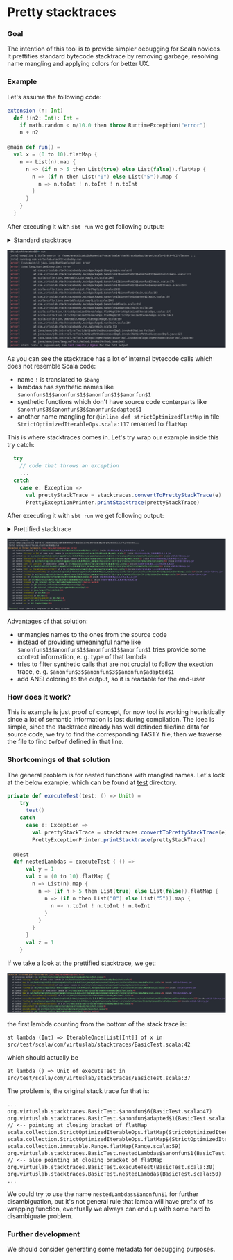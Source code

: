 # Pretty stacktraces

### Goal

The intention of this tool is to provide simpler debugging for Scala novices. It prettifies standard bytecode stacktrace by removing garbage,
resolving name mangling and applying colors for better UX.

### Example

Let's assume the following code:

```scala
extension (n: Int)
  def !(n2: Int): Int =
    if math.random < n/10.0 then throw RuntimeException("error")
    n + n2

@main def run() =
  val x = (0 to 10).flatMap { 
    n => List(n).map { 
      n => (if n > 5 then List(true) else List(false)).flatMap {
        n => (if n then List("0") else List("5")).map { 
          n => n.toInt ! n.toInt ! n.toInt 
        }
      }
    } 
  }
```

After executing it with `sbt run` we get following output:

<details>
  <summary>Standard stacktrace</summary>
  
  ```
sbt:pretty-stacktraces> run
[info] compiling 1 Scala source to <root>/stacktraces/target/scala-3.0.0-RC2/classes ...
[info] running org.virtuslab.stacktraces.run 
[error] (run-main-5) java.lang.RuntimeException: error
[error] java.lang.RuntimeException: error
[error]         at org.virtuslab.stacktraces.main$package$.$bang(main.scala:8)
[error]         at org.virtuslab.stacktraces.main$package$.$anonfun$1$$anonfun$1$$anonfun$1$$anonfun$1(main.scala:17)
[error]         at scala.collection.immutable.List.map(List.scala:246)
[error]         at org.virtuslab.stacktraces.main$package$.$anonfun$2$$anonfun$2$$anonfun$2(main.scala:17)
[error]         at org.virtuslab.stacktraces.main$package$.$anonfun$3$$anonfun$3$$anonfun$adapted$1(main.scala:18)
[error]         at scala.collection.immutable.List.flatMap(List.scala:293)
[error]         at org.virtuslab.stacktraces.main$package$.$anonfun$4$$anonfun$4(main.scala:18)
[error]         at org.virtuslab.stacktraces.main$package$.$anonfun$5$$anonfun$adapted$1(main.scala:19)
[error]         at scala.collection.immutable.List.map(List.scala:246)
[error]         at org.virtuslab.stacktraces.main$package$.$anonfun$6(main.scala:19)
[error]         at org.virtuslab.stacktraces.main$package$.$anonfun$adapted$1(main.scala:20)
[error]         at scala.collection.StrictOptimizedIterableOps.flatMap(StrictOptimizedIterableOps.scala:117)
[error]         at scala.collection.StrictOptimizedIterableOps.flatMap$(StrictOptimizedIterableOps.scala:104)
[error]         at scala.collection.immutable.Range.flatMap(Range.scala:59)
[error]         at org.virtuslab.stacktraces.main$package$.run(main.scala:20)
[error]         at org.virtuslab.stacktraces.run.main(main.scala:11)
[error]         at java.base/jdk.internal.reflect.NativeMethodAccessorImpl.invoke0(Native Method)
[error]         at java.base/jdk.internal.reflect.NativeMethodAccessorImpl.invoke(NativeMethodAccessorImpl.java:62)
[error]         at java.base/jdk.internal.reflect.DelegatingMethodAccessorImpl.invoke(DelegatingMethodAccessorImpl.java:43)
[error]         at java.base/java.lang.reflect.Method.invoke(Method.java:566)
[error] stack trace is suppressed; run last Compile / bgRun for the full output
[error] Nonzero exit code: 1
[error] (Compile / run) Nonzero exit code: 1
[error] Total time: 1 s, completed 30 kwi 2021, 12:51:27
  ```

</details>

![](old.png)

As you can see the stacktrace has a lot of internal bytecode calls which does not resemble Scala code:
- name `!` is translated to `$bang`
- lambdas has synthetic names like `$anonfun$1$$anonfun$1$$anonfun$1$$anonfun$1`
- synthetic functions which don't have source code conterparts like `$anonfun$3$$anonfun$3$$anonfun$adapted$1`
- another name mangling for `@inline def strictOptimizedFlatMap` in file `StrictOptimizedIterableOps.scala:117` renamed to `flatMap`

This is where stacktraces comes in. Let's try wrap our example inside this try catch:

```scala
  try
    // code that throws an exception
    ...
  catch
    case e: Exception =>
      val prettyStackTrace = stacktraces.convertToPrettyStackTrace(e)
      PrettyExceptionPrinter.printStacktrace(prettyStackTrace)
```

After executing it with `sbt run` we get following output:

<details>
  <summary>Prettified stacktrace</summary>
  
  ```
sbt:stacktraces> run
[info] compiling 1 Scala source to <root>/stacktraces/target/scala-3.0.0-RC2/classes ...
[info] running org.virtuslab.stacktraces.run 
Exception in thread run-main-6: java.lang.RuntimeException: error
    at extension method ! in src/main/scala/com/virtuslab/stacktraces/main.scala:8 inside stacktraces_3.0.0-RC2-0.1.0.jar
    at lambda (String) => Int of some outer lambda in src/main/scala/com/virtuslab/stacktraces/main.scala:17 inside stacktraces_3.0.0-RC2-0.1.0.jar
    at method map in out/bootstrap/stdlib-bootstrapped/scala-3.0.0-RC2/src_managed/main/scala-library-src/scala/collection/immutable/List.scala:246 inside stdlib-library.jar
    at lambda (Boolean) => IterableOnce[Int] of some outer lambda in src/main/scala/com/virtuslab/stacktraces/main.scala:16 inside stacktraces_3.0.0-RC2-0.1.0.jar
    at method flatMap in out/bootstrap/stdlib-bootstrapped/scala-3.0.0-RC2/src_managed/main/scala-library-src/scala/collection/immutable/List.scala:293 inside stdlib-library.jar
    at lambda (Int) => List[Int] of some outer lambda in src/main/scala/com/virtuslab/stacktraces/main.scala:15 inside stacktraces_3.0.0-RC2-0.1.0.jar
    at method map in out/bootstrap/stdlib-bootstrapped/scala-3.0.0-RC2/src_managed/main/scala-library-src/scala/collection/immutable/List.scala:246 inside stdlib-library.jar
    at lambda (Int) => IterableOnce[List[Int]] of x in src/main/scala/com/virtuslab/stacktraces/main.scala:14 inside stacktraces_3.0.0-RC2-0.1.0.jar
    at method strictOptimizedFlatMap in out/bootstrap/stdlib-bootstrapped/scala-3.0.0-RC2/src_managed/main/scala-library-src/scala/collection/StrictOptimizedIterableOps.scala:117 inside stdlib-library.jar
    at method flatMap in out/bootstrap/stdlib-bootstrapped/scala-3.0.0-RC2/src_managed/main/scala-library-src/scala/collection/StrictOptimizedIterableOps.scala:104 inside stdlib-library.jar
    at method run in src/main/scala/com/virtuslab/stacktraces/main.scala:20 inside stacktraces_3.0.0-RC2-0.1.0.jar
    at method main in src/main/scala/com/virtuslab/stacktraces/main.scala:11 inside stacktraces_3.0.0-RC2-0.1.0.jar
    at method invoke0 in jdk.internal.reflect.NativeMethodAccessorImpl:(Native method) 
    at method invoke in jdk.internal.reflect.NativeMethodAccessorImpl:62 
    at method invoke in jdk.internal.reflect.DelegatingMethodAccessorImpl:43 
    at method invoke in java.lang.reflect.Method:566 
    at method invokeMain in sbt.Run:133 
    at method execute$1 in sbt.Run:82 
    at method $anonfun$runWithLoader$5 in sbt.Run:110 
    at method get in sbt.util.InterfaceUtil$$anon$1:17 
    at method run in sbt.TrapExit$App:258 

[success] Total time: 6 s, completed 30 kwi 2021, 12:55:0
  ```

</details>

![](new.png)

Advantages of that solution:
- unmangles names to the ones from the source code
- instead of providing umeaningful name like `$anonfun$1$$anonfun$1$$anonfun$1$$anonfun$1` tries provide some context information, e. g. type of that lambda
- tries to filter synthetic calls that are not crucial to follow the exection trace, e. g. `$anonfun$3$$anonfun$3$$anonfun$adapted$1`
- add ANSI coloring to the output, so it is readable for the end-user

### How does it work?

This is example is just proof of concept, for now tool is working heuristically since a lot of semantic information is lost during compilation.
The idea is simple, since the stacktrace already has well definded file/line data for source code, we try to find the corresponding TASTY file,
then we traverse the file to find `DefDef` defined in that line.

### Shortcomings of that solution

The general problem is for nested functions with mangled names. Let's look at the below example, which can be found at [test](./src/test/scala/com/virtuslab/stacktraces/BasicTest.scala) directory.

```scala
private def executeTest(test: () => Unit) =
    try
      test()
    catch
      case e: Exception =>
        val prettyStackTrace = stacktraces.convertToPrettyStackTrace(e)
        PrettyExceptionPrinter.printStacktrace(prettyStackTrace)

  @Test 
  def nestedLambdas = executeTest { () =>
      val y = 1
      val x = (0 to 10).flatMap { 
        n => List(n).map { 
          n => (if n > 5 then List(true) else List(false)).flatMap {
            n => (if n then List("0") else List("5")).map { 
              n => n.toInt ! n.toInt ! n.toInt 
            }
          }
        } 
      }
      val z = 1
    } 
```

If we take a look at the prettified stacktrace, we get:

![](problem.png)

the first lambda counting from the bottom of the stack trace is:

```
at lambda (Int) => IterableOnce[List[Int]] of x in src/test/scala/com/virtuslab/stacktraces/BasicTest.scala:42
```

which should actually be

```
at lambda () => Unit of executeTest in src/test/scala/com/virtuslab/stacktraces/BasicTest.scala:37
```

The problem is, the original stack trace for that is:

```
...
org.virtuslab.stacktraces.BasicTest.$anonfun$6(BasicTest.scala:47)
org.virtuslab.stacktraces.BasicTest.$anonfun$adapted$1(BasicTest.scala:48) // <-- pointing at closing bracket of flatMap
scala.collection.StrictOptimizedIterableOps.flatMap(StrictOptimizedIterableOps.scala:117)
scala.collection.StrictOptimizedIterableOps.flatMap$(StrictOptimizedIterableOps.scala:104)
scala.collection.immutable.Range.flatMap(Range.scala:59)
org.virtuslab.stacktraces.BasicTest.nestedLambdas$$anonfun$1(BasicTest.scala:48) // <-- also pointing at closing bracket of flatMap
org.virtuslab.stacktraces.BasicTest.executeTest(BasicTest.scala:30)
org.virtuslab.stacktraces.BasicTest.nestedLambdas(BasicTest.scala:50)
...
```

We could try to use the name `nestedLambdas$$anonfun$1` for further disambiguation, but it's not general rule that lamba will have prefix of its wrapping function, eventually
we always can end up with some hard to disambiguate problem.

### Further development

We should consider generating some metadata for debugging purposes.
